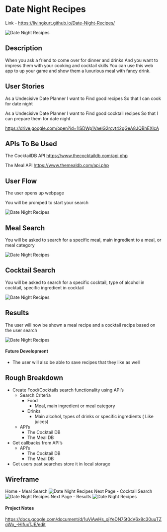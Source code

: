 # Date Night Recipes

Link - https://livingkurt.github.io/Date-Night-Recipes/

![Date Night Recipes](images/Home.png)

## Description

When you ask a friend to come over for dinner and drinks
And you want to impress them with your cooking and cocktail skills
You can use this web app to up your game and show them a luxurious meal with fancy drink.

## User Stories

As a Undecisive Date Planner
I want to Find good recipes
So that I can cook for date night

As a Undecisive Date Planner
I want to Find good cocktail recipes
So that I can prepare them for date night

https://drive.google.com/open?id=1lSDWp1VaelG2rcyt42gGeA8JQBhEXlcA

## APIs To Be Used

The CocktailDB API
https://www.thecocktaildb.com/api.php

The Meal API
https://www.themealdb.com/api.php

## User Flow

The user opens up webpage

You will be promped to start your search

![Date Night Recipes](images/Home.png)

## Meal Search

You will be asked to search for a specific meal, main ingredient to a meal, or meal category

![Date Night Recipes](images/Meals.png)

## Cocktail Search

You will be asked to search for a specific cocktail, type of alcohol in cocktail, specific ingredient in cocktail

![Date Night Recipes](images/Drinks.png)

## Results

The user will now be shown a meal recipe and a cocktail recipe based on the user search

![Date Night Recipes](images/Results.png)

#### Future Development

- The user will also be able to save recipes that they like as well

## Rough Breakdown

- Create Food/Cocktails search functionality using API’s
  - Search Criteria
    - Food
      - Meal, main ingredient or meal category
    - Drinks
      - Main alcohol, types of drinks or specific ingredients ( Like juices)
  - API’s
    - The Cocktail DB
    - The Meal DB
- Get callbacks from API’s
  - API’s
    - The Cocktail DB
    - The Meal DB
- Get users past searches store it in local storage

## Wireframe

Home - Meal Search
![Date Night Recipes](images/wf_1.png)
Next Page - Cocktail Search
![Date Night Recipes](images/wf_2.png)
Next Page - Results
![Date Night Recipes](images/wf_3.png)

#### Project Notes

https://docs.google.com/document/d/1uViAwHs_ojYeDN75t0cV6x8c30uuTZoWx_-HifuxTJE/edit
